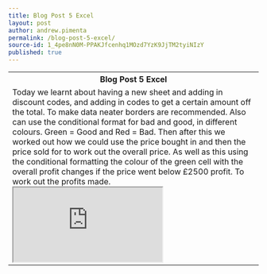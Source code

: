 ```yaml
---
title: Blog Post 5 Excel
layout: post
author: andrew.pimenta
permalink: /blog-post-5-excel/
source-id: 1_4pe8nN0M-PPAKJfcenhq1MOzd7YzK9JjTM2tyiNIzY
published: true
---
```

<table>
  <tr>
    <th>Blog Post 5 Excel</th>
  </tr>
  <tr>
    <td>Today we learnt about having a new sheet and adding in discount codes, and adding in codes to get a certain amount off the total. To make data neater borders are recommended. Also can use the conditional format for bad and good, in different colours. Green = Good and Red = Bad. Then after this we worked out how we could use the price bought in and then the price sold for to work out the overall price. As well as this using the conditional formatting the colour of the green cell with the overall profit changes if the price went below £2500 profit. To work out the profits made.
     
<iframe src="https://docs.google.com/spreadsheets/d/e/2PACX-1vQ0CWf32Rtnhpu-w9s7XpSKie9ARK1DUtasFpuPQFbYYeWduGSVItcVhLV-PiSTEKYi9ieeM-ii8ji6/pubhtml?widget=true&amp;headers=false"></iframe>
    
</td>
  </tr>
</table>







